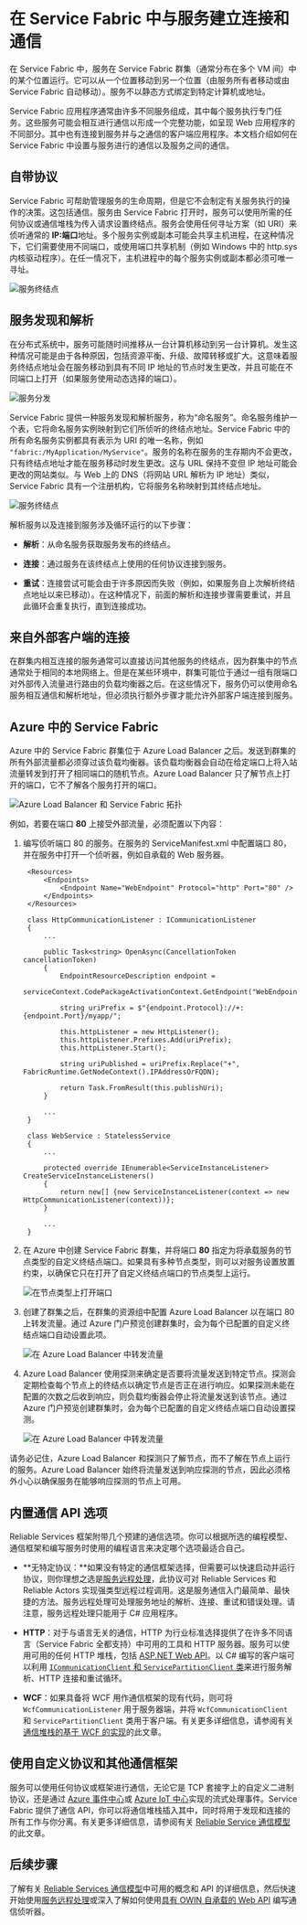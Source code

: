 <properties
   pageTitle="在 Azure Service Fabric 中与服务建立连接和通信 | Azure"
   description="了解如何在 Service Fabric 中解析服务、建立连接以及与之通信。"
   services="service-fabric"
   documentationCenter=".net"
   authors="vturecek"
   manager="timlt"
   editor="msfussell"/>

<tags
   ms.service="service-fabric"
   ms.devlang="dotnet"
   ms.topic="article"
   ms.tgt_pltfrm="NA"
   ms.workload="NA"
   ms.date="07/05/2016"
   wacn.date="08/08/2016"
   ms.author="vturecek"/>
# 在 Service Fabric 中与服务建立连接和通信
在 Service Fabric 中，服务在 Service Fabric 群集（通常分布在多个 VM 间）中的某个位置运行。它可以从一个位置移动到另一个位置（由服务所有者移动或由 Service Fabric 自动移动）。服务不以静态方式绑定到特定计算机或地址。
 
Service Fabric 应用程序通常由许多不同服务组成，其中每个服务执行专门任务。这些服务可能会相互进行通信以形成一个完整功能，如呈现 Web 应用程序的不同部分。其中也有连接到服务并与之通信的客户端应用程序。本文档介绍如何在 Service Fabric 中设置与服务进行的通信以及服务之间的通信。

## 自带协议
Service Fabric 可帮助管理服务的生命周期，但是它不会制定有关服务执行的操作的决策。这包括通信。服务由 Service Fabric 打开时，服务可以使用所需的任何协议或通信堆栈为传入请求设置终结点。服务会使用任何寻址方案（如 URI）来侦听通常的 **IP:端口**地址。多个服务实例或副本可能会共享主机进程，在这种情况下，它们需要使用不同端口，或使用端口共享机制（例如 Windows 中的 http.sys 内核驱动程序）。在任一情况下，主机进程中的每个服务实例或副本都必须可唯一寻址。

![服务终结点][1]

## 服务发现和解析
在分布式系统中，服务可能随时间推移从一台计算机移动到另一台计算机。发生这种情况可能是由于各种原因，包括资源平衡、升级、故障转移或扩大。这意味着服务终结点地址会在服务移动到具有不同 IP 地址的节点时发生更改，并且可能在不同端口上打开（如果服务使用动态选择的端口）。

![服务分发][7]

Service Fabric 提供一种服务发现和解析服务，称为“命名服务”。命名服务维护一个表，它将命名服务实例映射到它们所侦听的终结点地址。Service Fabric 中的所有命名服务实例都具有表示为 URI 的唯一名称，例如 `"fabric:/MyApplication/MyService"`。服务的名称在服务的生存期内不会更改，只有终结点地址才能在服务移动时发生更改。这与 URL 保持不变但 IP 地址可能会更改的网站类似。与 Web 上的 DNS（将网站 URL 解析为 IP 地址）类似，Service Fabric 具有一个注册机构，它将服务名称映射到其终结点地址。

![服务终结点][2]

解析服务以及连接到服务涉及循环运行的以下步骤：

* **解析**：从命名服务获取服务发布的终结点。

* **连接**：通过服务在该终结点上使用的任何协议连接到服务。

* **重试**：连接尝试可能会由于许多原因而失败（例如，如果服务自上次解析终结点地址以来已移动）。在这种情况下，前面的解析和连接步骤需要重试，并且此循环会重复执行，直到连接成功。

## 来自外部客户端的连接

在群集内相互连接的服务通常可以直接访问其他服务的终结点，因为群集中的节点通常处于相同的本地网络上。但是在某些环境中，群集可能位于通过一组有限端口对外部传入流量进行路由的负载均衡器之后。在这些情况下，服务仍可以使用命名服务相互通信和解析地址，但必须执行额外步骤才能允许外部客户端连接到服务。

## Azure 中的 Service Fabric

Azure 中的 Service Fabric 群集位于 Azure Load Balancer 之后。发送到群集的所有外部流量都必须穿过该负载均衡器。该负载均衡器会自动在给定端口上将入站流量转发到打开了相同端口的随机节点。Azure Load Balancer 只了解节点上打开的端口，它不了解各个服务打开的端口。

![Azure Load Balancer 和 Service Fabric 拓扑][3]

例如，若要在端口 **80** 上接受外部流量，必须配置以下内容：

1. 编写侦听端口 80 的服务。在服务的 ServiceManifest.xml 中配置端口 80，并在服务中打开一个侦听器，例如自承载的 Web 服务器。
 

    	<Resources>
        	<Endpoints>
            	<Endpoint Name="WebEndpoint" Protocol="http" Port="80" />
        	</Endpoints>
    	</Resources>

        class HttpCommunicationListener : ICommunicationListener
        {
            ...
            
            public Task<string> OpenAsync(CancellationToken cancellationToken)
            {
                EndpointResourceDescription endpoint = 
                    serviceContext.CodePackageActivationContext.GetEndpoint("WebEndpoint");

                string uriPrefix = $"{endpoint.Protocol}://+:{endpoint.Port}/myapp/";

                this.httpListener = new HttpListener();
                this.httpListener.Prefixes.Add(uriPrefix);
                this.httpListener.Start();

                string uriPublished = uriPrefix.Replace("+", FabricRuntime.GetNodeContext().IPAddressOrFQDN);

                return Task.FromResult(this.publishUri);
            }
            
            ...
        }
        
        class WebService : StatelessService
        {
            ...
            
            protected override IEnumerable<ServiceInstanceListener> CreateServiceInstanceListeners()
            {
                return new[] {new ServiceInstanceListener(context => new HttpCommunicationListener(context))};
            }
            
            ...
        }
    
  
2. 在 Azure 中创建 Service Fabric 群集，并将端口 **80** 指定为将承载服务的节点类型的自定义终结点端口。如果具有多种节点类型，则可以对服务设置放置约束，以确保它只在打开了自定义终结点端口的节点类型上运行。

    ![在节点类型上打开端口][4]

3. 创建了群集之后，在群集的资源组中配置 Azure Load Balancer 以在端口 80 上转发流量。通过 Azure 门户预览创建群集时，会为每个已配置的自定义终结点端口自动设置此项。

    ![在 Azure Load Balancer 中转发流量][5]

4. Azure Load Balancer 使用探测来确定是否要将流量发送到特定节点。探测会定期检查每个节点上的终结点以确定节点是否正在进行响应。如果探测未能在配置的次数之后收到响应，则负载均衡器会停止将流量发送到该节点。通过 Azure 门户预览创建群集时，会为每个已配置的自定义终结点端口自动设置探测。

    ![在 Azure Load Balancer 中转发流量][8]

请务必记住，Azure Load Balancer 和探测只了解节点，而不了解在节点上运行的服务。Azure Load Balancer 始终将流量发送到响应探测的节点，因此必须格外小心以确保服务在能够响应探测的节点上可用。

## 内置通信 API 选项
Reliable Services 框架附带几个预建的通信选项。你可以根据所选的编程模型、通信框架和编写服务时使用的编程语言来决定哪个选项最适合自己。

* **无特定协议：**如果没有特定的通信框架选择，但需要可以快速启动并运行协议，则你理想之选是[服务远程处理](/documentation/articles/service-fabric-reliable-services-communication-remoting/)，此协议可对 Reliable Services 和 Reliable Actors 实现强类型远程过程调用。这是服务通信入门最简单、最快捷的方法。服务远程处理可处理服务地址的解析、连接、重试和错误处理。请注意，服务远程处理只能用于 C# 应用程序。

* **HTTP**：对于与语言无关的通信，HTTP 为行业标准选择提供了在许多不同语言（Service Fabric 全都支持）中可用的工具和 HTTP 服务器。服务可以使用可用的任何 HTTP 堆栈，包括 [ASP.NET Web API](/documentation/articles/service-fabric-reliable-services-communication-webapi/)。以 C# 编写的客户端可以利用 [`ICommunicationClient` 和 `ServicePartitionClient` 类](/documentation/articles/service-fabric-reliable-services-communication/)来进行服务解析、HTTP 连接和重试循环。

* **WCF**：如果具备将 WCF 用作通信框架的现有代码，则可将 `WcfCommunicationListener` 用于服务器端，并将 `WcfCommunicationClient` 和 `ServicePartitionClient` 类用于客户端。有关更多详细信息，请参阅有关[通信堆栈的基于 WCF 的实现](/documentation/articles/service-fabric-reliable-services-communication-wcf/)的此文章。

## 使用自定义协议和其他通信框架
服务可以使用任何协议或框架进行通信，无论它是 TCP 套接字上的自定义二进制协议，还是通过 [Azure 事件中心](/home/features/event-hubs/)或 [Azure IoT 中心](/home/features/iot-hub/)实现的流式处理事件。Service Fabric 提供了通信 API，你可以将通信堆栈插入其中，同时将用于发现和连接的所有工作与你分离。有关更多详细信息，请参阅有关 [Reliable Service 通信模型](/documentation/articles/service-fabric-reliable-services-communication/)的此文章。

## 后续步骤

了解有关 [Reliable Services 通信模型](/documentation/articles/service-fabric-reliable-services-communication/)中可用的概念和 API 的详细信息，然后快速开始使用[服务远程处理](/documentation/articles/service-fabric-reliable-services-communication-remoting/)或深入了解如何使用[具有 OWIN 自承载的 Web API](/documentation/articles/service-fabric-reliable-services-communication-webapi/) 编写通信侦听器。

[1]: ./media/service-fabric-connect-and-communicate-with-services/serviceendpoints.png
[2]: ./media/service-fabric-connect-and-communicate-with-services/namingservice.png
[3]: ./media/service-fabric-connect-and-communicate-with-services/loadbalancertopology.png
[4]: ./media/service-fabric-connect-and-communicate-with-services/nodeport.png
[5]: ./media/service-fabric-connect-and-communicate-with-services/loadbalancerport.png
[7]: ./media/service-fabric-connect-and-communicate-with-services/distributedservices.png
[8]: ./media/service-fabric-connect-and-communicate-with-services/loadbalancerprobe.png

<!---HONumber=Mooncake_0801_2016-->